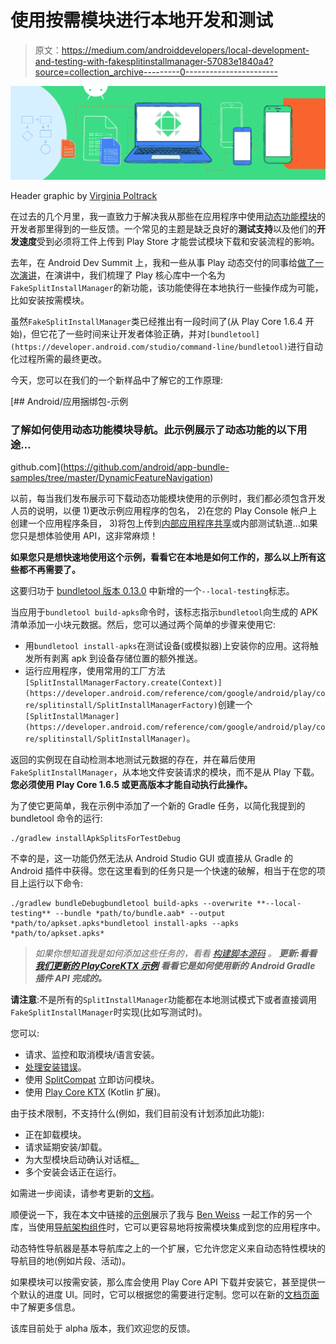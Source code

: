 # 使用按需模块进行本地开发和测试

> 原文：<https://medium.com/androiddevelopers/local-development-and-testing-with-fakesplitinstallmanager-57083e1840a4?source=collection_archive---------0----------------------->

![](img/42c66688dff04f70825601a33d4d71b3.png)

Header graphic by [Virginia Poltrack](https://medium.com/u/224e59676537?source=post_page-----57083e1840a4--------------------------------)

在过去的几个月里，我一直致力于解决我从那些在应用程序中使用[动态功能模块](https://developer.android.com/guide/app-bundle/dynamic-delivery)的开发者那里得到的一些反馈。一个常见的主题是缺乏良好的**测试支持**以及他们的**开发速度**受到必须将工件上传到 Play Store 才能尝试模块下载和安装流程的影响。

去年，在 Android Dev Summit 上，我和一些从事 Play 动态交付的同事给[做了一次演讲](https://www.youtube.com/watch?v=Nt8zsxNMFNY&vl=en)，在演讲中，我们梳理了 Play 核心库中一个名为`FakeSplitInstallManager`的新功能，该功能使得在本地执行一些操作成为可能，比如安装按需模块。

虽然`FakeSplitInstallManager`类已经推出有一段时间了(从 Play Core 1.6.4 开始)，但它花了一些时间来让开发者体验正确，并对`[bundletool](https://developer.android.com/studio/command-line/bundletool)`进行自动化过程所需的最终更改。

今天，您可以在我们的一个新样品中了解它的工作原理:

[](https://github.com/android/app-bundle-samples/tree/master/DynamicFeatureNavigation) [## Android/应用捆绑包-示例

### 了解如何使用动态功能模块导航。此示例展示了动态功能的以下用途…

github.com](https://github.com/android/app-bundle-samples/tree/master/DynamicFeatureNavigation) 

以前，每当我们发布展示可下载动态功能模块使用的示例时，我们都必须包含开发人员的说明，以便
1)更改示例应用程序的包名，
2)在您的 Play Console 帐户上创建一个应用程序条目，
3)将包上传到[内部应用程序共享](https://support.google.com/googleplay/android-developer/answer/9303479?hl=en)或内部测试轨道…如果您只是想体验使用 API，这非常麻烦！

**如果您只是想快速地使用这个示例，看看它在本地是如何工作的，那么以上所有这些都不再需要了。**

这要归功于 [bundletool 版本 0.13.0](https://github.com/google/bundletool/releases) 中新增的一个`--local-testing`标志。

当应用于`bundletool build-apks`命令时，该标志指示`bundletool`向生成的 APK 清单添加一小块元数据。然后，您可以通过两个简单的步骤来使用它:

*   用`bundletool install-apks`在测试设备(或模拟器)上安装你的应用。这将触发所有剥离 apk 到设备存储位置的额外推送。
*   运行应用程序，使用常用的工厂方法`[SplitInstallManagerFactory.create(Context)](https://developer.android.com/reference/com/google/android/play/core/splitinstall/SplitInstallManagerFactory)`创建一个`[SplitInstallManager](https://developer.android.com/reference/com/google/android/play/core/splitinstall/SplitInstallManager)`。

返回的实例现在自动检测本地测试元数据的存在，并在幕后使用`FakeSplitInstallManager`，从本地文件安装请求的模块，而不是从 Play 下载。**您必须使用 Play Core 1.6.5 或更高版本才能自动执行此操作。**

为了使它更简单，我在示例中添加了一个新的 Gradle 任务，以简化我提到的 bundletool 命令的运行:

```
./gradlew installApkSplitsForTestDebug
```

不幸的是，这一功能仍然无法从 Android Studio GUI 或直接从 Gradle 的 Android 插件中获得。您在这里看到的任务只是一个快速的破解，相当于在您的项目上运行以下命令:

```
./gradlew bundleDebugbundletool build-apks --overwrite **--local-testing** --bundle *path/to/bundle.aab* --output *path/to/apkset.apks*bundletool install-apks --apks *path/to/apkset.apks*
```

> *如果你想知道我是如何添加这些任务的，看看* [*构建脚本源码*](https://github.com/android/app-bundle-samples/blob/master/DynamicFeatureNavigation/app/build.gradle.kts#L65) *。* ***更新:看看*** [***我们更新的 PlayCoreKTX 示例***](https://github.com/android/app-bundle-samples/tree/main/PlayCoreKtx#usage) ***看看它是如何使用新的 Android Gradle 插件 API 完成的。***

**请注意**:不是所有的`SplitInstallManager`功能都在本地测试模式下或者直接调用`FakeSplitInstallManager`时实现(比如写测试时)。

您可以:

*   请求、监控和取消模块/语言安装。
*   [处理安装错误](https://developer.android.com/guide/playcore/testing-fakesplitinstallmanager#FakeSplitInstallManager)。
*   使用 [SplitCompat](https://developer.android.com/reference/com/google/android/play/core/splitcompat/SplitCompat) 立即访问模块。
*   使用 [Play Core KTX](https://developer.android.com/reference/com/google/android/play/core/ktx/package-summary) (Kotlin 扩展)。

由于技术限制，不支持什么(例如，我们目前没有计划添加此功能):

*   正在卸载模块。
*   请求延期安装/卸载。
*   为大型模块启动确认对话框[。](https://developer.android.com/guide/playcore#obtain_confirmation)
*   多个安装会话正在运行。

如需进一步阅读，请参考更新的[文档](https://developer.android.com/guide/playcore/testing-fakesplitinstallmanager)。

顺便说一下，我在本文中链接的[示例](https://github.com/android/app-bundle-samples/tree/master/DynamicFeatureNavigation)展示了我与 [Ben Weiss](https://medium.com/u/65fe4f480b1c?source=post_page-----57083e1840a4--------------------------------) 一起工作的另一个库，当使用[导航架构组件](https://developer.android.com/guide/navigation)时，它可以更容易地将按需模块集成到您的应用程序中。

动态特性导航器是基本导航库之上的一个扩展，它允许您定义来自动态特性模块的导航目的地(例如片段、活动)。

如果模块可以按需安装，那么库会使用 Play Core API 下载并安装它，甚至提供一个默认的进度 UI。同时，它可以根据您的需要进行定制。您可以在新的[文档页面](https://developer.android.com/guide/navigation/navigation-dynamic)中了解更多信息。

该库目前处于 alpha 版本，我们欢迎您的反馈。